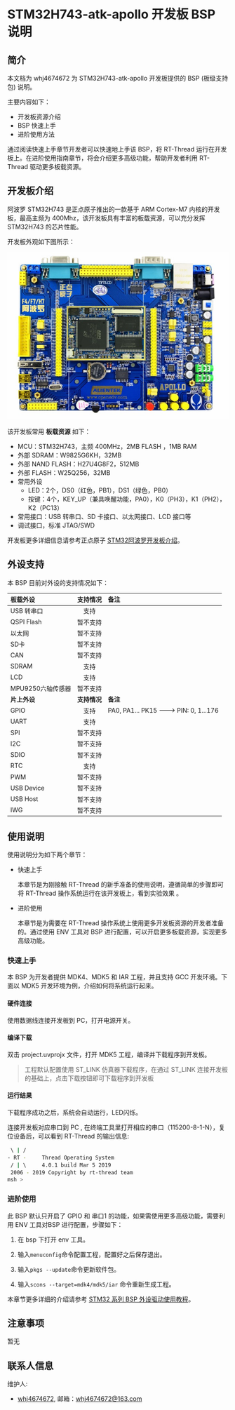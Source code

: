# STM32H743-atk-apollo 开发板 BSP 说明

## 简介

本文档为 whj4674672 为 STM32H743-atk-apollo 开发板提供的 BSP (板级支持包) 说明。

主要内容如下：

- 开发板资源介绍
- BSP 快速上手
- 进阶使用方法

通过阅读快速上手章节开发者可以快速地上手该 BSP，将 RT-Thread 运行在开发板上。在进阶使用指南章节，将会介绍更多高级功能，帮助开发者利用 RT-Thread 驱动更多板载资源。

## 开发板介绍

阿波罗 STM32H743 是正点原子推出的一款基于 ARM Cortex-M7 内核的开发板，最高主频为 400Mhz，该开发板具有丰富的板载资源，可以充分发挥 STM32H743 的芯片性能。

开发板外观如下图所示：

![board](figures/board.jpg)

该开发板常用 **板载资源** 如下：

- MCU：STM32H743，主频 400MHz，2MB FLASH ，1MB RAM
- 外部 SDRAM：W9825G6KH，32MB
- 外部 NAND FLASH：H27U4G8F2，512MB
- 外部 FLASH：W25Q256，32MB
- 常用外设
  - LED：2个，DS0（红色，PB1），DS1（绿色，PB0）
  - 按键：4个，KEY_UP（兼具唤醒功能，PA0），K0（PH3），K1（PH2），K2（PC13）
- 常用接口：USB 转串口、SD 卡接口、以太网接口、LCD 接口等
- 调试接口，标准 JTAG/SWD

开发板更多详细信息请参考正点原子 [STM32阿波罗开发板介绍](https://eboard.taobao.com/index.htm)。

## 外设支持

本 BSP 目前对外设的支持情况如下：

| **板载外设**      | **支持情况** | **备注**                              |
| :----------------- | :----------: | :------------------------------------- |
| USB 转串口        |     支持     |                                       |
| QSPI Flash        |   暂不支持   |                                       |
| 以太网            |   暂不支持   |                                       |
| SD卡              |   暂不支持   |                                       |
| CAN               |   暂不支持   |                                       |
| SDRAM             |     支持     |                                       |
| LCD               |     支持     |                                       |
| MPU9250六轴传感器 |   暂不支持   |                                       |
| **片上外设**      | **支持情况** | **备注**                              |
| GPIO              |     支持     | PA0, PA1... PK15 ---> PIN: 0, 1...176 |
| UART              |     支持     |                                       |
| SPI               |   暂不支持   |                                       |
| I2C               |   暂不支持   |                                       |
| SDIO              |   暂不支持   |                                       |
| RTC               |     支持     |                                       |
| PWM               |   暂不支持   |                                       |
| USB Device        |   暂不支持   |                                       |
| USB Host          |   暂不支持   |                                       |
| IWG               |   暂不支持   |                                       |

## 使用说明

使用说明分为如下两个章节：

- 快速上手

    本章节是为刚接触 RT-Thread 的新手准备的使用说明，遵循简单的步骤即可将 RT-Thread 操作系统运行在该开发板上，看到实验效果 。

- 进阶使用

    本章节是为需要在 RT-Thread 操作系统上使用更多开发板资源的开发者准备的。通过使用 ENV 工具对 BSP 进行配置，可以开启更多板载资源，实现更多高级功能。


### 快速上手

本 BSP 为开发者提供 MDK4、MDK5 和 IAR 工程，并且支持 GCC 开发环境。下面以 MDK5 开发环境为例，介绍如何将系统运行起来。

#### 硬件连接

使用数据线连接开发板到 PC，打开电源开关。

#### 编译下载

双击 project.uvprojx 文件，打开 MDK5 工程，编译并下载程序到开发板。

> 工程默认配置使用 ST_LINK 仿真器下载程序，在通过 ST_LINK 连接开发板的基础上，点击下载按钮即可下载程序到开发板

#### 运行结果

下载程序成功之后，系统会自动运行，LED闪烁。

连接开发板对应串口到 PC , 在终端工具里打开相应的串口（115200-8-1-N），复位设备后，可以看到 RT-Thread 的输出信息:

```bash
 \ | /
- RT -     Thread Operating System
 / | \     4.0.1 build Mar 5 2019
 2006 - 2019 Copyright by rt-thread team
msh >
```
### 进阶使用

此 BSP 默认只开启了 GPIO 和 串口1 的功能，如果需使用更多高级功能，需要利用 ENV 工具对BSP 进行配置，步骤如下：

1. 在 bsp 下打开 env 工具。

2. 输入`menuconfig`命令配置工程，配置好之后保存退出。

3. 输入`pkgs --update`命令更新软件包。

4. 输入`scons --target=mdk4/mdk5/iar` 命令重新生成工程。

本章节更多详细的介绍请参考 [STM32 系列 BSP 外设驱动使用教程](../docs/STM32系列BSP外设驱动使用教程.md)。

## 注意事项

暂无

## 联系人信息

维护人:

-  [whj4674672](https://github.com/whj4674672), 邮箱：<whj4674672@163.com>